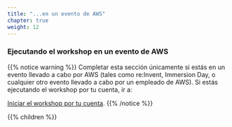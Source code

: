 ```yaml
---
title: "...en un evento de AWS"
chapter: true
weight: 12
---
```


### Ejecutando el workshop en un evento de AWS

{{% notice warning %}}
Completar esta sección únicamente si estás en un evento llevado a cabo por AWS (tales como re:Invent, Immersion Day, o cualquier otro evento llevado a cabo por un empleado de AWS). Si estás ejecutando el workshop por tu cuenta, ir a:

[Iniciar el workshop por tu cuenta](../self_paced/).
{{% /notice %}}

{{% children %}}
